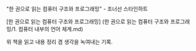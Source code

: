 "한 권으로 읽는 컴퓨터 구조와 프로그래밍" - 조너선 스타인하트

[한 권으로 읽는 컴퓨터 구조와 프로그래밍] (한 권으로 읽는 컴퓨터 구조와 프로그래밍/1. 컴퓨터 내부의 언어 체계.md)

위 책을 읽고 내용 정리 겸 생각을 녹여내는 기록.